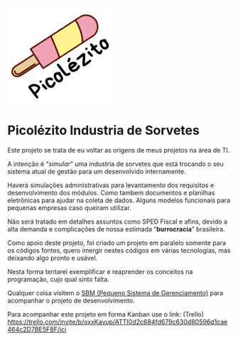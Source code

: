 ![LogoPicolezito.png](./images/LogoPicolezito.png)

# Picolézito Industria de Sorvetes

Este projeto se trata de eu voltar as origens de meus projetos na área de TI.

A intenção é “*simular*” uma industria de sorvetes que está trocando o seu sistema atual de gestão para um desenvolvido internamente.

Haverá simulações administrativas para levantamento dos requisitos e desenvolvimento dos módulos. Como tambem documentos e planilhas eletrônicas para ajudar na coleta de dados. Alguns modelos funcionais para pequenas empresas caso queiram utilizar.

Não será tratado em detalhes assuntos como SPED Fiscal e afins, devido a alta demanda e complicações de nossa estimada “**burrocracia**” brasileira.

Como apoio deste projeto, foi criado um projeto em paralelo somente para os códigos fontes, quero imergir nestes códigos em várias tecnologias, mas deixando algo pronto e usável.

Nesta forma tentarei exemplificar e reaprender os conceitos na programação, cujo qual sinto falta.

Qualquer coisa visitem o [SBM (Pequeno Sistema de Gerenciamento)](https://github.com/emersonmuniz/SBM) para acompanhar o projeto de desenvolvimento.

Para acompanhar este projeto em forma Kanban use o link: (Trello)
https://trello.com/invite/b/oxxKavup/ATTI0d2c684fd679c630d80596d1cae464c2D7BE5F8F/ici

